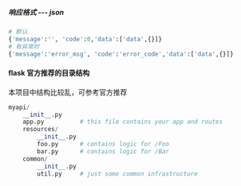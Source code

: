 ##### 响应格式 --- json
```python
# 默认
{'message':'', 'code':0,'data':['data',{}]}
# 有异常时
{'message':'error_msg', 'code':'error_code','data':['data',{}]}
```

#### flask 官方推荐的目录结构
本项目中结构比较乱，可参考官方推荐
```python
myapi/
    __init__.py
    app.py          # this file contains your app and routes
    resources/
        __init__.py
        foo.py      # contains logic for /Foo
        bar.py      # contains logic for /Bar
    common/
        __init__.py
        util.py     # just some common infrastructure
```


